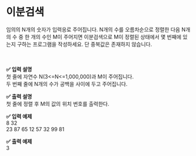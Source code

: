 # 이분검색  

임의의 N개의 숫자가 입력응로 주어집니다. N개의 수를 오름차순으로 정렬한 다음 N개의 수 중 한 개의 수인 M이 주어지면 이분검색으로 M이 정렬된 상태에서 몇 번째에 있는지 구하는 프로그램을 작성하세요. 단 중복값은 존재하지 않습니다.  
<br>
<br>

**✅ 입력 설명**  
첫 줄에 자연수 N(3<=N<=1,000,000)과 M이 주어집니다.  
두 번째 줄에 N개의 수가 공백을 사이에 두고 주어집니다.  
  
**✅ 출력 설명**  
첫 줄에 정렬 후 M의 값의 위치 번호를 출력한다.  
  
**✅ 입력 예제**  
8 32  
23 87 65 12 57 32 99 81  
  
**✅ 출력 예제**  
3  
